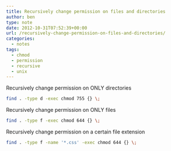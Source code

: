 ```yaml
---
title: Recursively change permission on files and directories
author: ben
type: note
date: 2012-10-31T07:52:39+00:00
url: /recursively-change-permission-on-files-and-directories/
categories:
  - notes
tags:
  - chmod
  - permission
  - recursive
  - unix
---
```


Recursively change permission on ONLY directories

```bash
find . -type d -exec chmod 755 {} \;
```

Recursively change permission on ONLY files

```bash
find . -type f -exec chmod 644 {} \;
```

Recursively change permission on a certain file extension

```bash
find . -type f -name '*.css' -exec chmod 644 {} \;
```
